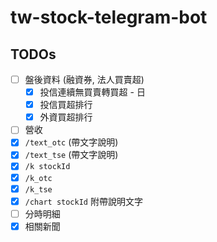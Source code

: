 # tw-stock-telegram-bot

## TODOs
- [ ] 盤後資料 (融資券, 法人買賣超)
  - [x] 投信連續無買賣轉買超 - 日
  - [x] 投信買超排行
  - [x] 外資買超排行
- [ ] 營收
- [x] `/text_otc` (帶文字說明)
- [x] `/text_tse` (帶文字說明)
- [x] `/k stockId`
- [x] `/k_otc`
- [x] `/k_tse`
- [x] `/chart stockId` 附帶說明文字
- [ ] 分時明細
- [x] 相關新聞
